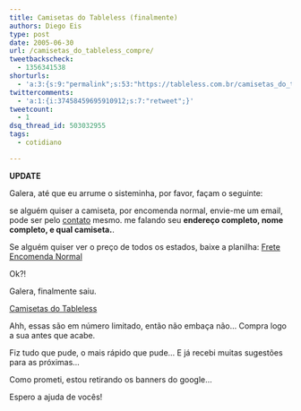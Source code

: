 ```yaml
---
title: Camisetas do Tableless (finalmente)
authors: Diego Eis
type: post
date: 2005-06-30
url: /camisetas_do_tableless_compre/
tweetbackscheck:
  - 1356341538
shorturls:
  - 'a:3:{s:9:"permalink";s:53:"https://tableless.com.br/camisetas_do_tableless_compre";s:7:"tinyurl";s:26:"https://tinyurl.com/3hymzgx";s:4:"isgd";s:19:"https://is.gd/AuyN4Q";}'
twittercomments:
  - 'a:1:{i:37458459695910912;s:7:"retweet";}'
tweetcount:
  - 1
dsq_thread_id: 503032955
tags:
  - cotidiano

---
```

**UPDATE**
  

  
Galera, até que eu arrume o sisteminha, por favor, façam o seguinte:
  
se alguém quiser a camiseta, por encomenda normal, envie-me um email, pode ser pelo [contato][1] mesmo. me falando seu **endereço completo, nome completo, e qual camiseta.**.
  
Se alguém quiser ver o preço de todos os estados, baixe a planilha: [Frete Encomenda Normal][2]
  
Ok?! 

Galera, finalmente saiu.
  
[Camisetas do Tableless][3]
  
Ahh, essas são em número limitado, então não embaça não&#8230; Compra logo a sua antes que acabe.
  
Fiz tudo que pude, o mais rápido que pude&#8230; E já recebi muitas sugestões para as próximas&#8230; 

Como prometi, estou retirando os banners do google&#8230; 
  
Espero a ajuda de vocês!

 [1]: https://tableless.com.br/contato.asp
 [2]: https://www.correios.com.br/servicos/precos_tarifas/nacionais/pdf/Encomendas_Normais.zip
 [3]: https://tableless.com.br/camiseta/